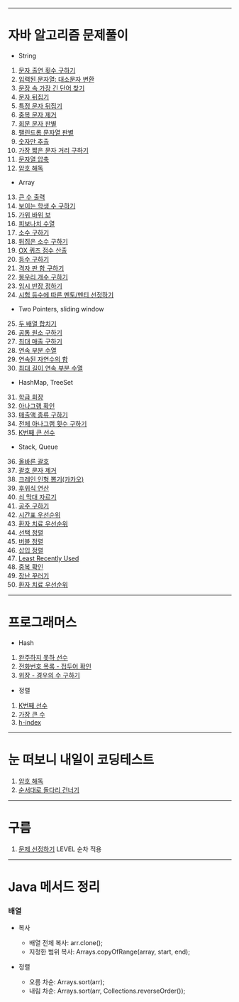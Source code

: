 ________________________________________________________________

# 자바 알고리즘 문제풀이
- String
1. [문자 출연 횟수 구하기](CodingTest/src/_J01/Main.java)
2. [입력된 문자열: 대소문자 변환](CodingTest/src/_J02/Main.java)
3. [문장 속 가장 긴 단어 찾기](CodingTest/src/_J03/Main.java)
4. [문자 뒤집기](CodingTest/src/_J04/Main.java)
5. [특정 문자 뒤집기](CodingTest/src/_J05/Main.java)
6. [중복 문자 제거](CodingTest/src/_J06/Main.java)
7. [회문 문자 판별](CodingTest/src/_J07/Main.java)
8. [팰린드롬 문자열 판별](CodingTest/src/_J08/Main.java)
9. [숫자만 추출](CodingTest/src/_J09/Main.java)
10. [가장 짧은 문자 거리 구하기](CodingTest/src/_J10/Main.java)
11. [문자열 압축](CodingTest/src/_J11/Main.java)
12. [암호 해독](CodingTest/src/_J12/Main.java)

- Array
13. [큰 수 출력](CodingTest/src/_J13/Main.java)
14. [보이는 학생 수 구하기](CodingTest/src/_J14/Main.java)
15. [가위 바위 보](CodingTest/src/J_15/Main.java)
16. [피보나치 수열](CodingTest/src/_J16/Main.java)
17. [소수 구하기](CodingTest/src/_J17/Main.java)
18. [뒤집은 소수 구하기](CodingTest/src/_J18/Main.java)
19. [OX 퀴즈 점수 산출](CodingTest/src/_J19/Main.java)
20. [등수 구하기](CodingTest/src/J_20/Main.java)
21. [격자 판 합 구하기](CodingTest/src/_J21/Main.java)
22. [봉우리 개수 구하기](CodingTest/src/_J22/Main.java)
23. [임시 반장 정하기](CodingTest/src/_J23/Main.java)
24. [시험 등수에 따른 멘토/멘티 선정하기](CodingTest/src/_J24/Main.java)
  
- Two Pointers, sliding window
25. [두 배열 합치기](CodingTest/src/_J25/Main.java)
26. [공통 원소 구하기](CodingTest/src/_J26/Main.java)
27. [최대 매출 구하기](CodingTest/src/_J27/Main.java)
28. [연속 부분 수열](CodingTest/src/_J28/Main.java)
29. [연속된 자연수의 합](CodingTest/src/_J29/Main.java)
30. [최대 길이 연속 부분 수열](CodingTest/src/_J30/Main.java)

- HashMap, TreeSet
31. [학급 회장](CodingTest/src/_J31/Main.java)
32. [아나그램 확인](CodingTest/src/_J32/Main.java)
33. [매출액 종류 구하기](CodingTest/src/_J33/Main.java)
34. [전체 아나그램 횟수 구하기](CodingTest/src/_J34/Main.java)
35. [K번째 큰 선수](CodingTest/src/_J35/Main.java)

- Stack, Queue
36. [올바른 괄호](CodingTest/src/_J36/Main.java)
37. [괄호 문자 제거](CodingTest/src/_J37/Main.java)
38. [크레인 인형 뽑기(카카오)](CodingTest/src/_J38/Main.java)
39. [후위식 연산](CodingTest/src/_J39/Main.java)
40. [쇠 막대 자르기](CodingTest/src/_J40/Main.java)
41. [공주 구하기](CodingTest/src/_J41/Main.java)
42. [시간표 우선순위](CodingTest/src/_J42/Main.java)
43. [환자 치료 우선순위](CodingTest/src/_J43/Main.java)
44. [선택 정렬](CodingTest/src/_J44/Main.java)
45. [버블 정렬](CodingTest/src/_J45/Main.java)
46. [삽입 정렬](CodingTest/src/_J46/Main.java)
47. [Least Recently Used](CodingTest/src/_J47/Main.java)
48. [중복 확인](CodingTest/src/_J48/Main.java)
49. [장난 꾸러기](CodingTest/src/_J49/Main.java)
50. [환자 치료 우선순위](CodingTest/src/_J50/Main.java)
___________________________________________________________

# 프로그래머스
- Hash
1. [완주하지 못하 선수](CodingTest/src/_3/Main.java)
2. [전화번호 목록 - 접두어 확인](CodingTest/src/_4/Main.java)
3. [위장 - 경우의 수 구하기](CodingTest/src/_8/Main.java)

- 정렬 
1. [K번째 선수](CodingTest/src/_5/Main.java)
2. [가장 큰 수](CodingTest/src/_6/Main.java)
3. [h-index](CodingTest/src/_7/Main.java)
___________________________________________________________

# 눈 떠보니 내일이 코딩테스트
1. [암호 해독](CodingTest/src/Q1/Main.java)
2. [순서대로 돌다리 건너기](CodingTest/src/Q2/Main.java)
________________________________________________________________

# 구름
1. [문제 선정하기](CodingTest/src/_goorm1/Main.java) LEVEL 순차 적용

________________________________________________________________
# Java 메서드 정리 
<h3>배열</h3> 

* 복사
  - 배열 전체 복사: arr.clone(); 
  - 지정한 범위 복사: Arrays.copyOfRange(array, start, end);
    
* 정렬
  - 오름 차순: Arrays.sort(arr);
  - 내림 차순: Arrays.sort(arr, Collections.reverseOrder());

